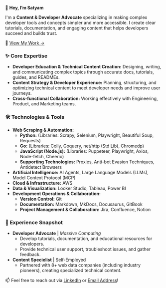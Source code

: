 👋 **Hey, I’m Satyam**

I'm a **Content & Developer Advocate** specializing in making complex developer tools and concepts simpler and more accessible. I create clear tutorials, documentation, and engaging content that helps developers succeed and builds trust.

📌 [View My Work →](https://github.com/triposat/published-blogs)

### ✨ **Core Expertise**

* **Developer Education & Technical Content Creation:** Designing, writing, and communicating complex topics through accurate docs, tutorials, guides, and READMEs.
* **Content Strategy & Developer Experience:** Planning, structuring, and optimizing technical content to meet developer needs and improve user journeys.
* **Cross-functional Collaboration:** Working effectively with Engineering, Product, and Marketing teams.

### 🛠️ Technologies & Tools

* **Web Scraping & Automation:**
    * **Python:** (Libraries: Scrapy, Selenium, Playwright, Beautiful Soup, Requests)
    * **Go:** (Libraries: Colly, Goquery, net/http (Std Lib), Chromedp)
    * **JavaScript (Node.js):** (Libraries: Puppeteer, Playwright, Axios, Node-fetch, Cheerio)
    * **Supporting Technologies:** Proxies, Anti-bot Evasion Techniques, Antidetect Browsers
* **Artificial Intelligence:** AI Agents, Large Language Models (LLMs), Model Context Protocol (MCP)
* **Cloud & Infrastructure:** AWS
* **Data & Visualization:** Looker Studio, Tableau, Power BI
* **Development Operations & Collaboration:**
    * **Version Control:** Git
    * **Documentation:** Markdown, MkDocs, Docusaurus, GitBook
    * **Project Management & Collaboration:** Jira, Confluence, Notion

### 💼 **Experience Snapshot**

* **Developer Advocate** | *Massive Computing*
    * Develop tutorials, documentation, and educational resources for developers.
    * Provide technical user support, troubleshoot issues, and gather feedback.
* **Content Specielist** | Self-Employed
    * Partnered with 8+ web data companies (including industry pioneers), creating specialized technical content.

📫 Feel free to reach out via [LinkedIn](https://www.linkedin.com/in/triposat/) or [Email Address](mailto:tripathisatyam5721@gmail.com)!
